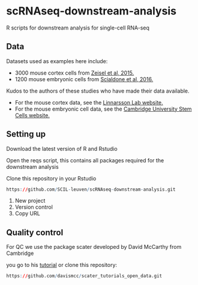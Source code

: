 # scRNAseq-downstream-analysis
R scripts for downstream analysis for single-cell RNA-seq

## Data
Datasets used as examples here include:
* 3000 mouse cortex cells from [Zeisel et al, 2015.](http://science.sciencemag.org/content/347/6226/1138)
* 1200 mouse embryonic cells from [Scialdone et al, 2016.](http://www.nature.com/nature/journal/v535/n7611/full/nature18633.html?foxtrotcallback=true)

Kudos to the authors of these studies who have made their data available.
* For the mouse cortex data, see the [Linnarsson Lab website.](http://linnarssonlab.org/cortex/)
* For the mouse embryonic cell data, see the [Cambridge University Stem Cells website.](http://gastrulation.stemcells.cam.ac.uk/scialdone2016)

## Setting up
Download the latest version of R and Rstudio

Open the reqs script, this contains all packages required for the downstream analysis

Clone this repository in your Rstudio
```R
https://github.com/SCIL-leuven/scRNAseq-downstream-analysis.git
```

1. New project
2. Version control
3. Copy URL

## Quality control

For QC we use the package scater developed by David McCarthy from Cambridge

you go to his [tutorial](https://github.com/davismcc/scater_tutorials_open_data) or clone this repository:
```R
https://github.com/davismcc/scater_tutorials_open_data.git
```
